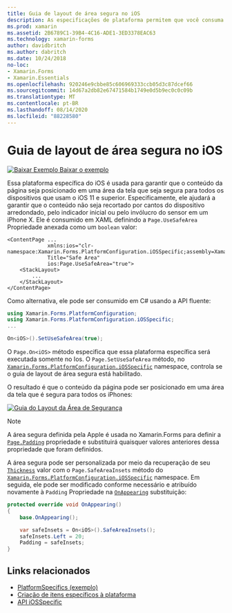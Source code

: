 ```yaml
---
title: Guia de layout de área segura no iOS
description: As especificações de plataforma permitem que você consuma a funcionalidade que só está disponível em uma plataforma específica, sem implementar renderizadores ou efeitos personalizados. Este artigo explica como consumir a plataforma do iOS específica que garante que o conteúdo da página seja posicionado em uma área da tela que seja segura para todos os dispositivos que usam o iOS 11 e superior.
ms.prod: xamarin
ms.assetid: 2B6789C1-39B4-4C16-ADE1-3ED3378EAC63
ms.technology: xamarin-forms
author: davidbritch
ms.author: dabritch
ms.date: 10/24/2018
no-loc:
- Xamarin.Forms
- Xamarin.Essentials
ms.openlocfilehash: 920246e9cbbe85c606969333ccb05d3c87dcef66
ms.sourcegitcommit: 14d67a2db82e67471584b1749e0d5b9ec0c0c09b
ms.translationtype: MT
ms.contentlocale: pt-BR
ms.lasthandoff: 08/14/2020
ms.locfileid: "88228580"
---
```

# <a name="safe-area-layout-guide-on-ios"></a>Guia de layout de área segura no iOS

[![Baixar Exemplo](~/media/shared/download.png) Baixar o exemplo](https://docs.microsoft.com/samples/xamarin/xamarin-forms-samples/userinterface-platformspecifics)

Essa plataforma específica do iOS é usada para garantir que o conteúdo da página seja posicionado em uma área da tela que seja segura para todos os dispositivos que usam o iOS 11 e superior. Especificamente, ele ajudará a garantir que o conteúdo não seja recortado por cantos do dispositivo arredondado, pelo indicador inicial ou pelo invólucro do sensor em um iPhone X. Ele é consumido em XAML definindo a `Page.UseSafeArea` Propriedade anexada como um `boolean` valor:

```xaml
<ContentPage ...
             xmlns:ios="clr-namespace:Xamarin.Forms.PlatformConfiguration.iOSSpecific;assembly=Xamarin.Forms.Core"
             Title="Safe Area"
             ios:Page.UseSafeArea="true">
    <StackLayout>
        ...
    </StackLayout>
</ContentPage>
```

Como alternativa, ele pode ser consumido em C# usando a API fluente:

```csharp
using Xamarin.Forms.PlatformConfiguration;
using Xamarin.Forms.PlatformConfiguration.iOSSpecific;
...

On<iOS>().SetUseSafeArea(true);
```

O `Page.On<iOS>` método especifica que essa plataforma específica será executada somente no Ios. O `Page.SetUseSafeArea` método, no [`Xamarin.Forms.PlatformConfiguration.iOSSpecific`](xref:Xamarin.Forms.PlatformConfiguration.iOSSpecific) namespace, controla se o guia de layout de área segura está habilitado.

O resultado é que o conteúdo da página pode ser posicionado em uma área da tela que é segura para todos os iPhones:

[![Guia do Layout da Área de Segurança](page-safe-area-images/safe-area-layout.png)](page-safe-area-images/safe-area-layout-large.png#lightbox "Guia do Layout da Área de Segurança")

> [!NOTE]
> A área segura definida pela Apple é usada no Xamarin.Forms para definir a [`Page.Padding`](xref:Xamarin.Forms.Page.Padding) propriedade e substituirá quaisquer valores anteriores dessa propriedade que foram definidos.

A área segura pode ser personalizada por meio da recuperação de seu [`Thickness`](xref:Xamarin.Forms.Thickness) valor com o `Page.SafeAreaInsets` método do [`Xamarin.Forms.PlatformConfiguration.iOSSpecific`](xref:Xamarin.Forms.PlatformConfiguration.iOSSpecific) namespace. Em seguida, ele pode ser modificado conforme necessário e atribuído novamente à `Padding` Propriedade na [`OnAppearing`](xref:Xamarin.Forms.Page.OnAppearing) substituição:

```csharp
protected override void OnAppearing()
{
    base.OnAppearing();

    var safeInsets = On<iOS>().SafeAreaInsets();
    safeInsets.Left = 20;
    Padding = safeInsets;
}
```

## <a name="related-links"></a>Links relacionados

- [PlatformSpecifics (exemplo)](https://docs.microsoft.com/samples/xamarin/xamarin-forms-samples/userinterface-platformspecifics)
- [Criação de itens específicos à plataforma](~/xamarin-forms/platform/platform-specifics/index.md#creating-platform-specifics)
- [API iOSSpecific](xref:Xamarin.Forms.PlatformConfiguration.iOSSpecific)
